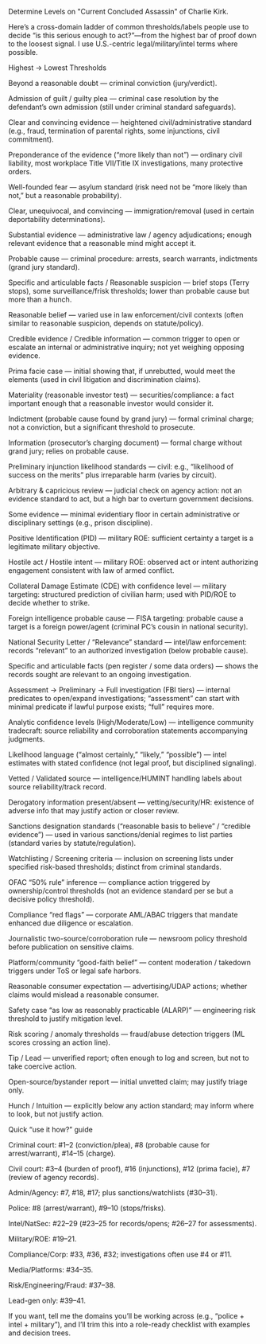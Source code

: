 Determine Levels on "Current Concluded Assassin" of Charlie Kirk.



Here’s a cross-domain ladder of common thresholds/labels people use to decide “is this serious enough to act?”—from the highest bar of proof down to the loosest signal. I use U.S.-centric legal/military/intel terms where possible.

Highest → Lowest Thresholds

Beyond a reasonable doubt — criminal conviction (jury/verdict).

Admission of guilt / guilty plea — criminal case resolution by the defendant’s own admission (still under criminal standard safeguards).

Clear and convincing evidence — heightened civil/administrative standard (e.g., fraud, termination of parental rights, some injunctions, civil commitment).

Preponderance of the evidence (“more likely than not”) — ordinary civil liability, most workplace Title VII/Title IX investigations, many protective orders.

Well-founded fear — asylum standard (risk need not be “more likely than not,” but a reasonable probability).

Clear, unequivocal, and convincing — immigration/removal (used in certain deportability determinations).

Substantial evidence — administrative law / agency adjudications; enough relevant evidence that a reasonable mind might accept it.

Probable cause — criminal procedure: arrests, search warrants, indictments (grand jury standard).

Specific and articulable facts / Reasonable suspicion — brief stops (Terry stops), some surveillance/frisk thresholds; lower than probable cause but more than a hunch.

Reasonable belief — varied use in law enforcement/civil contexts (often similar to reasonable suspicion, depends on statute/policy).

Credible evidence / Credible information — common trigger to open or escalate an internal or administrative inquiry; not yet weighing opposing evidence.

Prima facie case — initial showing that, if unrebutted, would meet the elements (used in civil litigation and discrimination claims).

Materiality (reasonable investor test) — securities/compliance: a fact important enough that a reasonable investor would consider it.

Indictment (probable cause found by grand jury) — formal criminal charge; not a conviction, but a significant threshold to prosecute.

Information (prosecutor’s charging document) — formal charge without grand jury; relies on probable cause.

Preliminary injunction likelihood standards — civil: e.g., “likelihood of success on the merits” plus irreparable harm (varies by circuit).

Arbitrary & capricious review — judicial check on agency action: not an evidence standard to act, but a high bar to overturn government decisions.

Some evidence — minimal evidentiary floor in certain administrative or disciplinary settings (e.g., prison discipline).

Positive Identification (PID) — military ROE: sufficient certainty a target is a legitimate military objective.

Hostile act / Hostile intent — military ROE: observed act or intent authorizing engagement consistent with law of armed conflict.

Collateral Damage Estimate (CDE) with confidence level — military targeting: structured prediction of civilian harm; used with PID/ROE to decide whether to strike.

Foreign intelligence probable cause — FISA targeting: probable cause a target is a foreign power/agent (criminal PC’s cousin in national security).

National Security Letter / “Relevance” standard — intel/law enforcement: records “relevant” to an authorized investigation (below probable cause).

Specific and articulable facts (pen register / some data orders) — shows the records sought are relevant to an ongoing investigation.

Assessment → Preliminary → Full investigation (FBI tiers) — internal predicates to open/expand investigations; “assessment” can start with minimal predicate if lawful purpose exists; “full” requires more.

Analytic confidence levels (High/Moderate/Low) — intelligence community tradecraft: source reliability and corroboration statements accompanying judgments.

Likelihood language (“almost certainly,” “likely,” “possible”) — intel estimates with stated confidence (not legal proof, but disciplined signaling).

Vetted / Validated source — intelligence/HUMINT handling labels about source reliability/track record.

Derogatory information present/absent — vetting/security/HR: existence of adverse info that may justify action or closer review.

Sanctions designation standards (“reasonable basis to believe” / “credible evidence”) — used in various sanctions/denial regimes to list parties (standard varies by statute/regulation).

Watchlisting / Screening criteria — inclusion on screening lists under specified risk-based thresholds; distinct from criminal standards.

OFAC “50% rule” inference — compliance action triggered by ownership/control thresholds (not an evidence standard per se but a decisive policy threshold).

Compliance “red flags” — corporate AML/ABAC triggers that mandate enhanced due diligence or escalation.

Journalistic two-source/corroboration rule — newsroom policy threshold before publication on sensitive claims.

Platform/community “good-faith belief” — content moderation / takedown triggers under ToS or legal safe harbors.

Reasonable consumer expectation — advertising/UDAP actions; whether claims would mislead a reasonable consumer.

Safety case “as low as reasonably practicable (ALARP)” — engineering risk threshold to justify mitigation level.

Risk scoring / anomaly thresholds — fraud/abuse detection triggers (ML scores crossing an action line).

Tip / Lead — unverified report; often enough to log and screen, but not to take coercive action.

Open-source/bystander report — initial unvetted claim; may justify triage only.

Hunch / Intuition — explicitly below any action standard; may inform where to look, but not justify action.

Quick “use it how?” guide

Criminal court: #1–2 (conviction/plea), #8 (probable cause for arrest/warrant), #14–15 (charge).

Civil court: #3–4 (burden of proof), #16 (injunctions), #12 (prima facie), #7 (review of agency records).

Admin/Agency: #7, #18, #17; plus sanctions/watchlists (#30–31).

Police: #8 (arrest/warrant), #9–10 (stops/frisks).

Intel/NatSec: #22–29 (#23–25 for records/opens; #26–27 for assessments).

Military/ROE: #19–21.

Compliance/Corp: #33, #36, #32; investigations often use #4 or #11.

Media/Platforms: #34–35.

Risk/Engineering/Fraud: #37–38.

Lead-gen only: #39–41.

If you want, tell me the domains you’ll be working across (e.g., “police + intel + military”), and I’ll trim this into a role-ready checklist with examples and decision trees.